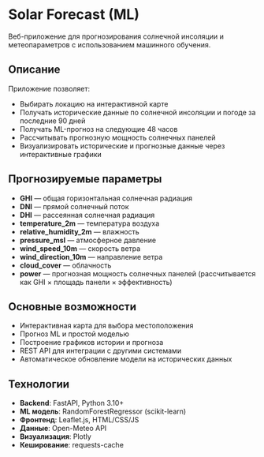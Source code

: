 # Solar Forecast (ML)

Веб-приложение для прогнозирования солнечной инсоляции и метеопараметров с использованием машинного обучения.

## Описание

Приложение позволяет:

- Выбирать локацию на интерактивной карте
- Получать исторические данные по солнечной инсоляции и погоде за последние 90 дней
- Получать ML-прогноз на следующие 48 часов
- Рассчитывать прогнозную мощность солнечных панелей
- Визуализировать исторические и прогнозные данные через интерактивные графики

## Прогнозируемые параметры

- **GHI** — общая горизонтальная солнечная радиация  
- **DNI** — прямой солнечный поток  
- **DHI** — рассеянная солнечная радиация  
- **temperature_2m** — температура воздуха  
- **relative_humidity_2m** — влажность  
- **pressure_msl** — атмосферное давление  
- **wind_speed_10m** — скорость ветра  
- **wind_direction_10m** — направление ветра  
- **cloud_cover** — облачность  
- **power** — прогнозная мощность солнечных панелей (рассчитывается как GHI × площадь панели × эффективность)

## Основные возможности

- Интерактивная карта для выбора местоположения
- Прогноз ML и простой моделью
- Построение графиков истории и прогноза
- REST API для интеграции с другими системами
- Автоматическое обновление модели на исторических данных

## Технологии

- **Backend**: FastAPI, Python 3.10+  
- **ML модель**: RandomForestRegressor (scikit-learn)  
- **Фронтенд**: Leaflet.js, HTML/CSS/JS  
- **Данные**: Open-Meteo API  
- **Визуализация**: Plotly  
- **Кеширование**: requests-cache  
